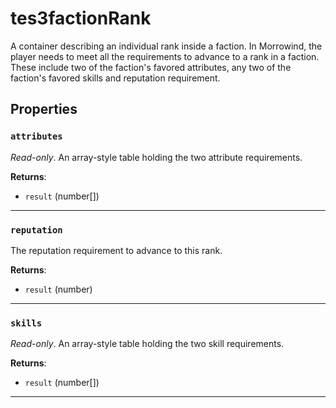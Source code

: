 # tes3factionRank
<div class="search_terms" style="display: none">tes3factionrank, factionrank</div>

<!---
	This file is autogenerated. Do not edit this file manually. Your changes will be ignored.
	More information: https://github.com/MWSE/MWSE/tree/master/docs
-->

A container describing an individual rank inside a faction. In Morrowind, the player needs to meet all the requirements to advance to a rank in a faction. These include two of the faction's favored attributes, any two of the faction's favored skills and reputation requirement.

## Properties

### `attributes`
<div class="search_terms" style="display: none">attributes</div>

*Read-only*. An array-style table holding the two attribute requirements.

**Returns**:

* `result` (number[])

***

### `reputation`
<div class="search_terms" style="display: none">reputation</div>

The reputation requirement to advance to this rank.

**Returns**:

* `result` (number)

***

### `skills`
<div class="search_terms" style="display: none">skills</div>

*Read-only*. An array-style table holding the two skill requirements.

**Returns**:

* `result` (number[])

***

